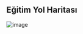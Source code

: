 ## Eğitim Yol Haritası

![image](https://github.com/KardelRuveyda/dotnet-yuzuncuyil-egitim-notlari/assets/33912144/32c4c5a9-6130-4ede-b101-9b90aef82f4f)


